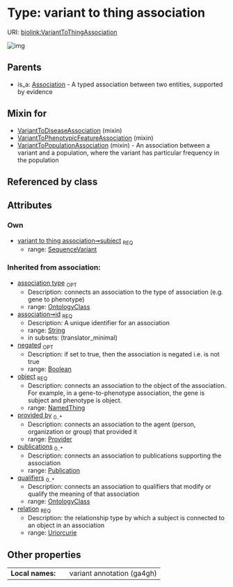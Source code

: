 
# Type: variant to thing association




URI: [biolink:VariantToThingAssociation](https://w3id.org/biolink/vocab/VariantToThingAssociation)


![img](http://yuml.me/diagram/nofunky;dir:TB/class/[SequenceVariant]<subject%201..1-%20[VariantToThingAssociation&#124;relation(i):uriorcurie;id(i):string;negated(i):boolean%20%3F],[VariantToPopulationAssociation]uses%20-.->[VariantToThingAssociation],[VariantToPhenotypicFeatureAssociation]uses%20-.->[VariantToThingAssociation],[VariantToDiseaseAssociation]uses%20-.->[VariantToThingAssociation],[Association]^-[VariantToThingAssociation],[VariantToPopulationAssociation],[VariantToPhenotypicFeatureAssociation],[VariantToDiseaseAssociation],[SequenceVariant],[Publication],[Provider],[OntologyClass],[NamedThing],[Association])

## Parents

 *  is_a: [Association](Association.md) - A typed association between two entities, supported by evidence

## Mixin for

 * [VariantToDiseaseAssociation](VariantToDiseaseAssociation.md) (mixin) 
 * [VariantToPhenotypicFeatureAssociation](VariantToPhenotypicFeatureAssociation.md) (mixin) 
 * [VariantToPopulationAssociation](VariantToPopulationAssociation.md) (mixin)  - An association between a variant and a population, where the variant has particular frequency in the population

## Referenced by class


## Attributes


### Own

 * [variant to thing association➞subject](variant_to_thing_association_subject.md)  <sub>REQ</sub>
    * range: [SequenceVariant](SequenceVariant.md)

### Inherited from association:

 * [association type](association_type.md)  <sub>OPT</sub>
    * Description: connects an association to the type of association (e.g. gene to phenotype)
    * range: [OntologyClass](OntologyClass.md)
 * [association➞id](association_id.md)  <sub>REQ</sub>
    * Description: A unique identifier for an association
    * range: [String](types/String.md)
    * in subsets: (translator_minimal)
 * [negated](negated.md)  <sub>OPT</sub>
    * Description: if set to true, then the association is negated i.e. is not true
    * range: [Boolean](types/Boolean.md)
 * [object](object.md)  <sub>REQ</sub>
    * Description: connects an association to the object of the association. For example, in a gene-to-phenotype association, the gene is subject and phenotype is object.
    * range: [NamedThing](NamedThing.md)
 * [provided by](provided_by.md)  <sub>0..*</sub>
    * Description: connects an association to the agent (person, organization or group) that provided it
    * range: [Provider](Provider.md)
 * [publications](publications.md)  <sub>0..*</sub>
    * Description: connects an association to publications supporting the association
    * range: [Publication](Publication.md)
 * [qualifiers](qualifiers.md)  <sub>0..*</sub>
    * Description: connects an association to qualifiers that modify or qualify the meaning of that association
    * range: [OntologyClass](OntologyClass.md)
 * [relation](relation.md)  <sub>REQ</sub>
    * Description: the relationship type by which a subject is connected to an object in an association
    * range: [Uriorcurie](types/Uriorcurie.md)

## Other properties

|  |  |  |
| --- | --- | --- |
| **Local names:** | | variant annotation (ga4gh) |

